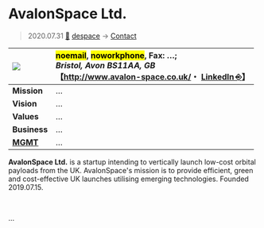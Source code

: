 # AvalonSpace Ltd.
> 2020.07.31 [🚀](../../index/index.md) [despace](../index.md) → [Contact](../contact.md)

|[![](../f/contact/a/avalonspace_logo1_thumb.webp)](../f/contact/a/avalonspace_logo1.png)|<mark>noemail</mark>, <mark>noworkphone</mark>, Fax: …;<br> *Bristol, Avon BS11AA, GB*<br> 【<http://www.avalon-space.co.uk/>・ [LinkedIn ⎆](https://www.linkedin.com/company/avalonspace/)】|
|:--|:--|
|**Mission**|…|
|**Vision**|…|
|**Values**|…|
|**Business**|…|
|**[MGMT](../mgmt.md)**|…|

**AvalonSpace Ltd.** is a startup intending to vertically launch low-cost orbital payloads from the UK. AvalonSpace's mission is to provide efficient, green and cost-effective UK launches utilising emerging technologies. Founded 2019.07.15.

<p style="page-break-after:always"> </p>

…

